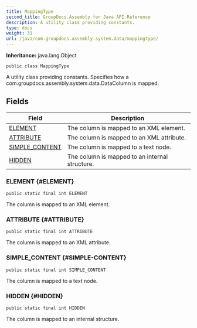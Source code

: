 ```yaml
---
title: MappingType
second_title: GroupDocs.Assembly for Java API Reference
description: A utility class providing constants.
type: docs
weight: 31
url: /java/com.groupdocs.assembly.system.data/mappingtype/
---
```

**Inheritance:**
java.lang.Object
```
public class MappingType
```

A utility class providing constants. Specifies how a com.groupdocs.assembly.system.data.DataColumn is mapped.
## Fields

| Field | Description |
| --- | --- |
| [ELEMENT](#ELEMENT) | The column is mapped to an XML element. |
| [ATTRIBUTE](#ATTRIBUTE) | The column is mapped to an XML attribute. |
| [SIMPLE_CONTENT](#SIMPLE-CONTENT) | The column is mapped to a text node. |
| [HIDDEN](#HIDDEN) | The column is mapped to an internal structure. |
### ELEMENT {#ELEMENT}
```
public static final int ELEMENT
```


The column is mapped to an XML element.

### ATTRIBUTE {#ATTRIBUTE}
```
public static final int ATTRIBUTE
```


The column is mapped to an XML attribute.

### SIMPLE_CONTENT {#SIMPLE-CONTENT}
```
public static final int SIMPLE_CONTENT
```


The column is mapped to a text node.

### HIDDEN {#HIDDEN}
```
public static final int HIDDEN
```


The column is mapped to an internal structure.

